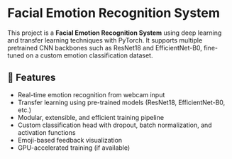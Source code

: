 # Facial Emotion Recognition System

This project is a **Facial Emotion Recognition System** using deep learning and transfer learning techniques with PyTorch. It supports multiple pretrained CNN backbones such as ResNet18 and EfficientNet-B0, fine-tuned on a custom emotion classification dataset.

## 🚀 Features

- Real-time emotion recognition from webcam input
- Transfer learning using pre-trained models (ResNet18, EfficientNet-B0, etc.)
- Modular, extensible, and efficient training pipeline
- Custom classification head with dropout, batch normalization, and activation functions
- Emoji-based feedback visualization
- GPU-accelerated training (if available)


